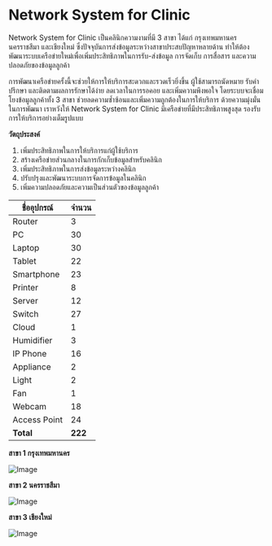 # Network System for Clinic

Network System for Clinic เป็นคลินิกความงามที่มี 3 สาขา ได้แก่ กรุงเทพมหานคร นครราชสีมา และเชียงใหม่ ซึ่งปัจจุบันการส่งข้อมูลระหว่างสาขาประสบปัญหาหลายด้าน ทำให้ต้องพัฒนาระบบเครือข่ายใหม่เพื่อเพิ่มประสิทธิภาพในการรับ-ส่งข้อมูล การจัดเก็บ การสื่อสาร และความปลอดภัยของข้อมูลลูกค้า

การพัฒนาเครือข่ายครั้งนี้จะช่วยให้การให้บริการสะดวกและรวดเร็วยิ่งขึ้น ผู้ใช้สามารถนัดหมาย รับคำปรึกษา และติดตามผลการรักษาได้ง่าย ลดเวลาในการรอคอย และเพิ่มความพึงพอใจ โดยระบบจะเชื่อมโยงข้อมูลลูกค้าทั้ง 3 สาขา ช่วยลดความซ้ำซ้อนและเพิ่มความถูกต้องในการให้บริการ ด้วยความมุ่งมั่นในการพัฒนา เราหวังให้ Network System for Clinic มีเครือข่ายที่มีประสิทธิภาพสูงสุด รองรับการให้บริการอย่างเต็มรูปแบบ

**วัตถุประสงค์**
1. เพิ่มประสิทธิภาพในการให้บริการแก่ผู้ใช้บริการ
2. สร้างเครือข่ายส่วนกลางในการกักเก็บข้อมูลสำหรับคลินิก
3. เพิ่มประสิทธิภาพในการส่งข้อมูลระหว่างคลินิก
4. ปรับปรุงและพัฒนาระบบการจัดการข้อมูลในคลินิก
5. เพิ่มความปลอดภัยและความเป็นส่วนตัวของข้อมูลลูกค้า

| ชื่ออุปกรณ์    | จำนวน |
|---------------|-------|
| Router       | 3     |
| PC           | 30    |
| Laptop       | 30    |
| Tablet       | 22    |
| Smartphone   | 23    |
| Printer      | 8     |
| Server       | 12    |
| Switch       | 27    |
| Cloud        | 1     |
| Humidifier   | 3     |
| IP Phone     | 16    |
| Appliance    | 2     |
| Light        | 2     |
| Fan          | 1     |
| Webcam       | 18    |
| Access Point | 24    |
| **Total**    | **222** |

**สาขา 1 กรุงเทพมหานคร**

![Image](https://github.com/user-attachments/assets/4a0ed404-424e-47b5-b54a-3c091e77942f)

**สาขา 2 นครราชสีมา**

![Image](https://github.com/user-attachments/assets/cd70da14-e6ce-4a1e-88c5-bf80f553b080)

**สาขา 3 เชียงใหม่**

![Image](https://github.com/user-attachments/assets/99440c7c-b086-45d9-9bdd-1a23a4dce4e5)
